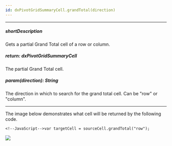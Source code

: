 ```yaml
---
id: dxPivotGridSummaryCell.grandTotal(direction)
---
```

---
##### shortDescription
Gets a partial Grand Total cell of a row or column.

##### return: dxPivotGridSummaryCell
The partial Grand Total cell.

##### param(direction): String
The direction in which to search for the grand total cell. Can be "row" or "column".

---
The image below demonstrates what cell will be returned by the following code.

    <!--JavaScript-->var targetCell = sourceCell.grandTotal("row");

![](/Content/images/doc/20_1/DataGrid/PivotGrid_GT.png)